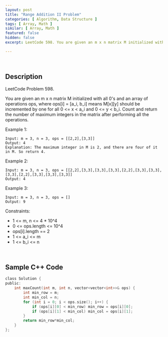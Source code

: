 ```yaml
---
layout: post
title: "Range Addition II Problem"
categories: [ Algorithm, Data Structure ]
tags: [ Array, Math ]
similar: [ Array, Math ]
featured: false
hidden: false
excerpt: LeetCode 598. You are given an m x n matrix M initialized with all 0's and an array of operations ops, where ops[i] = [a_i, b_i] means M[x][y] should be incremented by one for all 0 <= x < a_i and 0 <= y < b_i.

---
```


<br />

## Description

LeetCode Problem 598.

You are given an m x n matrix M initialized with all 0's and an array of operations ops, where ops[i] = [a_i, b_i] means M[x][y] should be incremented by one for all 0 <= x < a_i and 0 <= y < b_i.
Count and return the number of maximum integers in the matrix after performing all the operations.

Example 1: 
```
Input: m = 3, n = 3, ops = [[2,2],[3,3]]
Output: 4
Explanation: The maximum integer in M is 2, and there are four of it in M. So return 4.
```

Example 2:
```
Input: m = 3, n = 3, ops = [[2,2],[3,3],[3,3],[3,3],[2,2],[3,3],[3,3],[3,3],[2,2],[3,3],[3,3],[3,3]]
Output: 4
```

Example 3:
```
Input: m = 3, n = 3, ops = []
Output: 9
```

Constraints:
* 1 <= m, n <= 4 * 10^4
* 0 <= ops.length <= 10^4
* ops[i].length == 2
* 1 <= a_i <= m
* 1 <= b_i <= n

<br />

## Sample C++ Code


```c
class Solution {
public:
    int maxCount(int m, int n, vector<vector<int>>& ops) {
        int min_row = m;
        int min_col = n;
        for (int i = 0; i < ops.size(); i++) {
            if (ops[i][0] < min_row) min_row = ops[i][0];
            if (ops[i][1] < min_col) min_col = ops[i][1];
        }        
        return min_row*min_col;
    }
};
```


